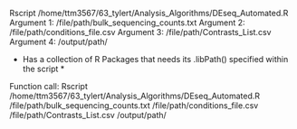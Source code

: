 Rscript /home/ttm3567/63_tylert/Analysis_Algorithms/DEseq_Automated.R 
Argument 1: /file/path/bulk_sequencing_counts.txt 
Argument 2: /file/path/conditions_file.csv 
Argument 3: /file/path/Contrasts_List.csv 
Argument 4: /output/path/

* Has a collection of R Packages that needs its .libPath() specified within the script *
  
Function call: Rscript /home/ttm3567/63_tylert/Analysis_Algorithms/DEseq_Automated.R /file/path/bulk_sequencing_counts.txt /file/path/conditions_file.csv /file/path/Contrasts_List.csv /output/path/
